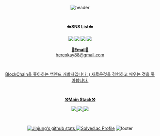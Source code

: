 <div align="center">

![header](https://capsule-render.vercel.app/api?type=waving&color=gradient&height=200&section=header&text=JinJung's%20GitHub&fontSize=50)


</div>
<br>

<p align="center">
    <Strong>☁️SNS List☁️</Strong><br><br>
    <a href="https://velog.io/@hereokay" target="_blank"><img src="https://img.shields.io/badge/Velog-20C997?style=flat-square&logo=Velog&logoColor=white"/></a>
  <a href="https://medium.com/@hereokay88" target="_blank"><img src="https://img.shields.io/badge/medium-000000?style=flat-square&logo=Velog&logoColor=white"/></a>
  <a href="https://twitter.com/hereokay88" target="_blank"><img src="https://img.shields.io/badge/Twitter-1D9BF0?style=flat-square&logo=Twitter&logoColor=white"/></a>
   <a href="https://hits.seeyoufarm.com"><img src="https://hits.seeyoufarm.com/api/count/incr/badge.svg?url=https%3A%2F%2Fgithub.com%2Fhereokay&count_bg=%2379C83D&title_bg=%23555555&icon=&icon_color=%23E7E7E7&title=hits&edge_flat=false"/></a>
<br><br>
<Strong> <a href="mailto:hereokay88@gmail.com">📧Email📧</Strong><br>hereokay88@gmail.com<br>

</p>

<br>

<p align="center">
    BlockChain을 좋아하는 백엔드 개발자입니다 :)
    새로운것을 경험하고 배우는 것을 좋아합니다.
</p>

<br>

<p align="center">
    <Strong>⚒️Main Stack⚒️</Strong><br>
</p>

<p align="center" display="inline-block">
    <img src="https://img.shields.io/badge/JAVA-007396?style=for-the-badge&logo=java&logoColor=white"> 
    <img src="https://img.shields.io/badge/SpringBoot-6DB33F?style=for-the-badge&logo=SpringBoot&logoColor=white">
    <img src="https://img.shields.io/badge/Solidity-363636?style=for-the-badge&logo=solidity&logoColor=white">
</p>

<br>

<div align="center">

![Jinjung's github stats](https://github-readme-stats.vercel.app/api?username=hereokay&show_icons=true)
[![Solved.ac Profile](http://mazassumnida.wtf/api/generate_badge?boj=hereokay)](https://solved.ac/hereokay)
![footer](https://capsule-render.vercel.app/api?type=waving&color=gradient&height=200&section=footer)

</div>
